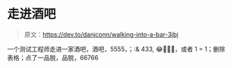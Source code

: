 # 走进酒吧

> 原文：<https://dev.to/danjconn/walking-into-a-bar-3jbj>

一个测试工程师走进一家酒吧，酒吧，5555，；:& 433, 😂🙂🤷‍♂️，或者 1 = 1；删除表格；点了一品脱，品脱，66766